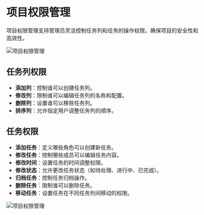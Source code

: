 # 项目权限管理

项目权限管理支持管理员灵活控制任务列和任务的操作权限，确保项目的安全性和高效性。

![项目权限管理](/images/pro_control_1.png)

## 任务列权限
- **添加列**：控制谁可以创建任务列。
- **修改列**：限制谁可以编辑任务列的名称和配置。
- **删除列**：设置谁可以移除任务列。
- **排序列**：允许指定用户调整任务列的顺序。

## 任务权限
- **添加任务**：定义哪些角色可以创建新任务。
- **修改任务**：控制哪些成员可以编辑任务内容。
- **修改时间**：设置任务的时间调整权限。
- **修改状态**：允许更改任务状态（如待处理、进行中、已完成）。
- **归档任务**：控制任务归档操作。
- **删除任务**：限制谁可以删除任务。
- **移动任务**：设置任务在不同任务列间移动的权限。

![项目权限管理](/images/pro_control_2.png)


